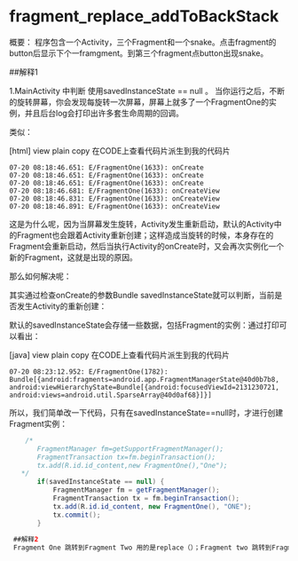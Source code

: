 # fragment_replace_addToBackStack

概要： 程序包含一个Activity，三个Fragment和一个snake。点击fragment的button后显示下个一framgment。到第三个fragment点button出现snake。

##解释1

 1.MainActivity 中判断 使用savedInstanceState == null 。
 当你运行之后，不断的旋转屏幕，你会发现每旋转一次屏幕，屏幕上就多了一个FragmentOne的实例，并且后台log会打印出许多套生命周期的回调。

类似：

[html] view plain copy
在CODE上查看代码片派生到我的代码片

    07-20 08:18:46.651: E/FragmentOne(1633): onCreate  
    07-20 08:18:46.651: E/FragmentOne(1633): onCreate  
    07-20 08:18:46.651: E/FragmentOne(1633): onCreate  
    07-20 08:18:46.681: E/FragmentOne(1633): onCreateView  
    07-20 08:18:46.831: E/FragmentOne(1633): onCreateView  
    07-20 08:18:46.891: E/FragmentOne(1633): onCreateView  


这是为什么呢，因为当屏幕发生旋转，Activity发生重新启动，默认的Activity中的Fragment也会跟着Activity重新创建；这样造成当旋转的时候，本身存在的Fragment会重新启动，然后当执行Activity的onCreate时，又会再次实例化一个新的Fragment，这就是出现的原因。

那么如何解决呢：

其实通过检查onCreate的参数Bundle savedInstanceState就可以判断，当前是否发生Activity的重新创建：

默认的savedInstanceState会存储一些数据，包括Fragment的实例：通过打印可以看出：

[java] view plain copy
在CODE上查看代码片派生到我的代码片

    07-20 08:23:12.952: E/FragmentOne(1782): Bundle[{android:fragments=android.app.FragmentManagerState@40d0b7b8, android:viewHierarchyState=Bundle[{android:focusedViewId=2131230721, android:views=android.util.SparseArray@40d0af68}]}]  

所以，我们简单改一下代码，只有在savedInstanceState==null时，才进行创建Fragment实例：
 ```Java
     /*   
        FragmentManager fm=getSupportFragmentManager();
        FragmentTransaction tx=fm.beginTransaction();
        tx.add(R.id.id_content,new FragmentOne(),"One");
    */
        if(savedInstanceState == null) {
            FragmentManager fm = getFragmentManager();
            FragmentTransaction tx = fm.beginTransaction();
            tx.add(R.id.id_content, new FragmentOne(), "ONE");
            tx.commit();
        }
        
  ##解释2
  Fragment One 跳转到Fragment Two 用的是replace（）；Fragment two 跳转到Fragment Three 用hide（）。 
